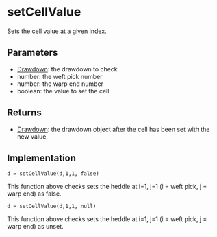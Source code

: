 # setCellValue
Sets the cell value at a given index. 

## Parameters
- [Drawdown](drawdown): the drawdown to check 
- number: the weft pick number
- number: the warp end number
- boolean: the value to set the cell


## Returns
- [Drawdown](drawdown): the drawdown object after the cell has been set with the new value. 


## Implementation

```
d = setCellValue(d,1,1, false)
```

This function above checks sets the heddle at i=1, j=1 (i = weft pick, j = warp end) as false. 


```
d = setCellValue(d,1,1, null)
```

This function above checks sets the heddle at i=1, j=1 (i = weft pick, j = warp end) as unset. 

